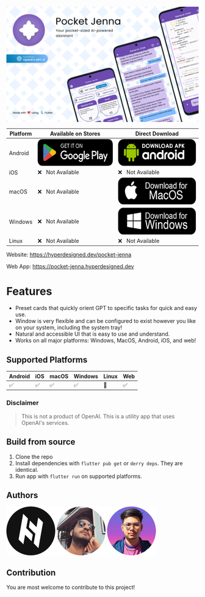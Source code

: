 ![Banner](.github/assets/banner.png)

<!---- DOWNLOAD LINKS START --->

| Platform | Available on Stores                                                                                                                             | Direct Download                                                                                                                                                      |
|----------|-------------------------------------------------------------------------------------------------------------------------------------------------|----------------------------------------------------------------------------------------------------------------------------------------------------------------------|
| Android  | <a href="https://play.google.com/store/apps/details?id=dev.saadardati.pocketjenna"><img src=".github/assets/playstore.png" height="70px" /></a> | <a href="https://github.com/SaadArdati/PocketJenna/releases/download/0.3.3/PocketJenna-android-0.3.3.apk"><img src=".github/assets/android.png" height="70px" /></a> |
| iOS      | ❌ &nbsp; Not Available                                                                                                                         | ❌ &nbsp; Not Available                                                                                                                                               |
| macOS    | ❌ &nbsp; Not Available                                                                                                                         | <a href="https://github.com/SaadArdati/PocketJenna/releases/download/0.3.3/PocketJenna-macos-0.3.3.dmg"><img src=".github/assets/macos.png" height="70px" /></a>     |
| Windows  | ❌ &nbsp; Not Available                                                                                                                         | <a href="https://github.com/SaadArdati/PocketJenna/releases/download/0.3.3/PocketJenna-windows-0.3.3.exe"><img src=".github/assets/windows.png" height="70px" /></a> |
| Linux    | ❌ &nbsp; Not Available                                                                                                                         | ❌ &nbsp; Not Available                                                                                                                                               |

<!---- DOWNLOAD LINKS END --->

Website: https://hyperdesigned.dev/pocket-jenna

Web App: https://pocket-jenna.hyperdesigned.dev

# Features

- Preset cards that quickly orient GPT to specific tasks for quick and easy use.
- Window is very flexible and can be configured to exist however you like on your system, including the system tray!
- Natural and accessible UI that is easy to use and understand.
- Works on all major platforms: Windows, MacOS, Android, iOS, and web!

## Supported Platforms

| Android | iOS | macOS | Windows | Linux | Web |
|---------|-----|-------|---------|-------|-----|
| ✅       | ✅   | ✅     | ✅       | 🚧    | ✅   |

### Disclaimer

> This is not a product of OpenAI. This is a utility app that uses OpenAI's services.

## Build from source

1. Clone the repo
2. Install dependencies with `flutter pub get` or `derry deps`. They are identical.
3. Run app with `flutter run` on supported platforms.

## Authors

<a href="https://hyperdesigned.dev" target="_blank"><img src=".github/assets/hyperdesigned_256x.png" alt="Hyper Designed Website" style="height: 128px !important;width: 128px !important;" ></a>
<a href="https://saad-ardati.dev" target="_blank"><img src=".github/assets/saad_256x.png" alt="Saad Ardati's Website" style="height: 128px !important;width: 128px !important;" ></a>
<a href="https://birju.dev" target="_blank"><img src=".github/assets/birju_256x.png" alt="Birju Vachhani's Website" style="height: 128px !important;width: 128px !important;" ></a>

## Contribution

You are most welcome to contribute to this project!

[web]: https://saad-ardati.dev/pocketjenna
